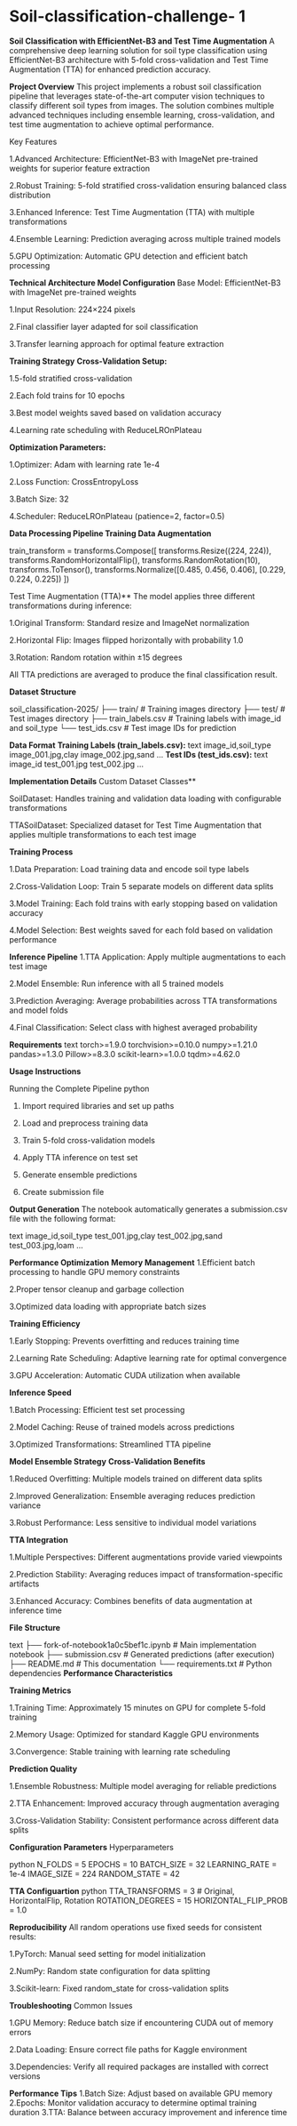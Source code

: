 # Soil-classification-challenge- 1
**Soil Classification with EfficientNet-B3 and Test Time Augmentation**
A comprehensive deep learning solution for soil type classification using EfficientNet-B3 architecture with 5-fold cross-validation and Test Time Augmentation (TTA) for enhanced prediction accuracy.

**Project Overview**
This project implements a robust soil classification pipeline that leverages state-of-the-art computer vision techniques to classify different soil types from images. The solution combines multiple advanced techniques including ensemble learning, cross-validation, and test time augmentation to achieve optimal performance.

Key Features

 1.Advanced Architecture: EfficientNet-B3 with ImageNet pre-trained weights for superior 
 feature extraction
 
 2.Robust Training: 5-fold stratified cross-validation ensuring balanced class distribution
 
 3.Enhanced Inference: Test Time Augmentation (TTA) with multiple transformations
 
 4.Ensemble Learning: Prediction averaging across multiple trained models
 
 5.GPU Optimization: Automatic GPU detection and efficient batch processing

**Technical Architecture
Model Configuration**
Base Model: EfficientNet-B3 with ImageNet pre-trained weights
 
 1.Input Resolution: 224×224 pixels

 2.Final classifier layer adapted for soil classification

 3.Transfer learning approach for optimal feature extraction
 
**Training Strategy**
**Cross-Validation Setup:**
 
 1.5-fold stratified cross-validation
 
 2.Each fold trains for 10 epochs
 
 3.Best model weights saved based on validation accuracy
 
 4.Learning rate scheduling with ReduceLROnPlateau

**Optimization Parameters:**
 
 1.Optimizer: Adam with learning rate 1e-4
 
 2.Loss Function: CrossEntropyLoss
 
 3.Batch Size: 32
 
 4.Scheduler: ReduceLROnPlateau (patience=2, factor=0.5)

**Data Processing Pipeline
Training Data Augmentation**

train_transform = transforms.Compose([
    transforms.Resize((224, 224)),
    transforms.RandomHorizontalFlip(),
    transforms.RandomRotation(10),
    transforms.ToTensor(),
    transforms.Normalize([0.485, 0.456, 0.406], [0.229, 0.224, 0.225])
])

Test Time Augmentation (TTA)**
The model applies three different transformations during inference:
 
 1.Original Transform: Standard resize and ImageNet normalization
 
 2.Horizontal Flip: Images flipped horizontally with probability 1.0
 
 3.Rotation: Random rotation within ±15 degrees

All TTA predictions are averaged to produce the final classification result.

**Dataset Structure**

soil_classification-2025/
├── train/                 # Training images directory
├── test/                  # Test images directory
├── train_labels.csv       # Training labels with image_id and soil_type
└── test_ids.csv          # Test image IDs for prediction

**Data Format**
**Training Labels (train_labels.csv):**
text
image_id,soil_type
image_001.jpg,clay
image_002.jpg,sand
...
**Test IDs (test_ids.csv):**
text
image_id
test_001.jpg
test_002.jpg
...

**Implementation Details**
Custom Dataset Classes**

SoilDataset: Handles training and validation data loading with configurable transformations

TTASoilDataset: Specialized dataset for Test Time Augmentation that applies multiple transformations to each test image

**Training Process**
 
 1.Data Preparation: Load training data and encode soil type labels
 
 2.Cross-Validation Loop: Train 5 separate models on different data splits
 
 3.Model Training: Each fold trains with early stopping based on validation accuracy
 
 4.Model Selection: Best weights saved for each fold based on validation performance

**Inference Pipeline**
 1.TTA Application: Apply multiple augmentations to each test image

 2.Model Ensemble: Run inference with all 5 trained models
 
 3.Prediction Averaging: Average probabilities across TTA transformations and model folds
 
 4.Final Classification: Select class with highest averaged probability

**Requirements**
text
torch>=1.9.0
torchvision>=0.10.0
numpy>=1.21.0
pandas>=1.3.0
Pillow>=8.3.0
scikit-learn>=1.0.0
tqdm>=4.62.0

**Usage Instructions**

Running the Complete Pipeline
python
 1. Import required libraries and set up paths
  
 2. Load and preprocess training data
 
 3. Train 5-fold cross-validation models
 
 4. Apply TTA inference on test set
 
 5. Generate ensemble predictions
 
 6. Create submission file

**Output Generation**
The notebook automatically generates a submission.csv file with the following format:

text
image_id,soil_type
test_001.jpg,clay
test_002.jpg,sand
test_003.jpg,loam
...

**Performance Optimization**
**Memory Management**
 1.Efficient batch processing to handle GPU memory constraints
 
 2.Proper tensor cleanup and garbage collection
 
 3.Optimized data loading with appropriate batch sizes

**Training Efficiency**
 
 1.Early Stopping: Prevents overfitting and reduces training time

 2.Learning Rate Scheduling: Adaptive learning rate for optimal convergence

 3.GPU Acceleration: Automatic CUDA utilization when available

**Inference Speed**
 
 1.Batch Processing: Efficient test set processing
 
 2.Model Caching: Reuse of trained models across predictions
 
 3.Optimized Transformations: Streamlined TTA pipeline

**Model Ensemble Strategy**
**Cross-Validation Benefits**
 
 1.Reduced Overfitting: Multiple models trained on different data splits
 
 2.Improved Generalization: Ensemble averaging reduces prediction variance
 
 3.Robust Performance: Less sensitive to individual model variations

**TTA Integration**
 
 1.Multiple Perspectives: Different augmentations provide varied viewpoints
 
 2.Prediction Stability: Averaging reduces impact of transformation-specific artifacts
 
 3.Enhanced Accuracy: Combines benefits of data augmentation at inference time


**File Structure**

text
├── fork-of-notebook1a0c5bef1c.ipynb    # Main implementation notebook
├── submission.csv                       # Generated predictions (after execution)
├── README.md                           # This documentation
└── requirements.txt                    # Python dependencies
**Performance Characteristics**

**Training Metrics**
 
 1.Training Time: Approximately 15 minutes on GPU for complete 5-fold training
 
 2.Memory Usage: Optimized for standard Kaggle GPU environments
 
 3.Convergence: Stable training with learning rate scheduling

**Prediction Quality**

 1.Ensemble Robustness: Multiple model averaging for reliable predictions
 
 2.TTA Enhancement: Improved accuracy through augmentation averaging
 
 3.Cross-Validation Stability: Consistent performance across different data splits

**Configuration Parameters**
Hyperparameters

python 
N_FOLDS = 5
EPOCHS = 10
BATCH_SIZE = 32
LEARNING_RATE = 1e-4
IMAGE_SIZE = 224
RANDOM_STATE = 42


**TTA Configuartion**
python 
TTA_TRANSFORMS = 3  # Original, HorizontalFlip, Rotation
ROTATION_DEGREES = 15
HORIZONTAL_FLIP_PROB = 1.0


**Reproducibility**
All random operations use fixed seeds for consistent results:

 1.PyTorch: Manual seed setting for model initialization
 
 2.NumPy: Random state configuration for data splitting
 
 3.Scikit-learn: Fixed random_state for cross-validation splits

**Troubleshooting**
Common Issues

 1.GPU Memory: Reduce batch size if encountering CUDA out of memory errors
 
 2.Data Loading: Ensure correct file paths for Kaggle environment
 
 3.Dependencies: Verify all required packages are installed with correct versions

**Performance Tips**
 1.Batch Size: Adjust based on available GPU memory
 2.Epochs: Monitor validation accuracy to determine optimal training duration
 3.TTA: Balance between accuracy improvement and inference time
